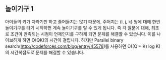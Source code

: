 ## 놀이기구 1

아이들의 키가 자라기만 하고 줄어들지는 않기 때문에, 주어지는 (i, j, k) 쌍에 대해 한번 놀이기구를 타기 시작하면 계속 놀이기구를 탈 수 있게 됩니다. 즉 각 질문에 대해, 최초로 조건이 만족되는 시점이 언제인지를 구하게 되면 문제를 해결할 수 있습니다. 이를 나이브하게 하면 O(QK)의 시간이 걸립니다.
하지만 Parallel binary search(http://codeforces.com/blog/entry/45578)를 사용하면 O((Q + K) log K)의 시간복잡도로 문제를 해결할 수 있습니다.
